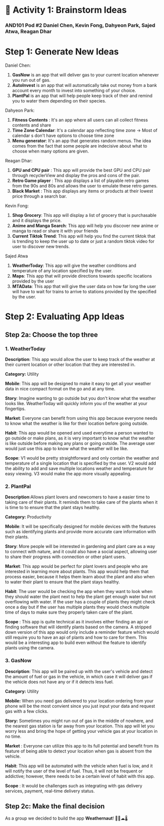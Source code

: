 🧠 Activity 1: Brainstorm Ideas
=
### AND101 Pod #2 Daniel Chen, Kevin Fong, Dahyeon Park, Sajed Atwa, Reagan Dhar

Step 1: Generate New Ideas
=

Daniel Chen:
1. **GasNow** is an app that will deliver gas to your current location whenever you run out of gas.
2. **AutoInvest** is an app that will automatically take out money from a bank account every month to invest into something of your choice.
3. **PlantPal** is an app that will help people keep track of their and remind you to water them depending on their species.

Dahyeon Park:
1. **Fitness Contents** : It's an app where all users can all collect fitness contents and share
3. **Time Zone Calendar**: It's a calendar app reflecting time zone -> Most of calendar s don't have options to choose time zone
4. **Menu generator**: It's an app that generates random menus. The idea comes from the fact that some people are indecisive about what to choose when many options are given.

Reagan Dhar:
1. **GPU and CPU pair** : This app will provide the best GPU and CPU pair through recyclerView and display the pros and cons of the pair.
2. **Retro Game player** : This app displays a list of playable retro games from the 90s and 80s and allows the user to emulate these retro games.
3. **Black Market** : This app displays any items or products at their lowest price through a search bar.

Kevin Fong:
1. **Shop Grocery**: This app will display a list of grocery that is purchasable and it displays the price.
2. **Anime and Manga Search**: This app will help you discover new anime or manga to read or share it with your friends
3. **Current Tiktok Trend**: This app will help you find the current tiktok that is trending to keep the user up to date or just a random tiktok video for user to discover new trends.

Sajed Atwa
1. **WeatherToday**: This app will give the weather conditions and temperature of any location specified by the user.
2. **Maps**: This app that will provide directions towards specific locations provided by the user
3. **MTAData**: This app that will give the user data on how far long the user will have to wait for trains to arrive to stations provided by the specified by the user.



Step 2: Evaluating App Ideas
=
## Step 2a: Choose the top three
### 1.  WeatherToday

**Description**: This app would allow the user to keep track of the weather at their current location or other location that they are interested in.

**Category:** Utility

**Mobile**: This app will be designed to make it easy to get all your weather data in nice compact format on the go and at any time.

**Story**: Imagine wanting to go outside but you don't know what the weather looks like. WeatherToday will quickly inform you of the weather at your fingertips.

**Market**: Everyone can benefit from using this app because everyone needs to know what the weather is like for their location before going outside.

**Habit**: This app would be opened and used everytime a person wanted to go outside or make plans, as it is very important to know what the weather is like outside before making any plans or going outside. The average user would just use this app to know what the weather will be like.

**Scope**: V1 would be pretty straightforward and only contain the weather and temperature of a single location that is specified by the user. V2 would add the ability to add and save multiple locations weather and temperature for easy viewing. V3 would make the app more visually appealing.


### 2.  PlantPal

**Description**:Allows plant lovers and newcomers to have a easier time to taking care of their plants. It reminds them to take care of the plants when it is time to to ensure that the plant stays healthy.

**Category:** Productivity 

**Mobile**: It will be specifically designed for mobile devices with the features such as identifying plants and provide more accurate care information with their plants.

**Story**: More people will be interested in gardening and plant care as a way to connect with nature, and it could also have a social aspect, allowing user to share their progress with connection or other plant users.

**Market**: This app would be perfect for plant lovers and people who are interested in learning more about plants. This app would help them that process easier, because it helps them learn about the plant and also when to water their plant to ensure that the plant stays healthy.

**Habit**: The user would be checking the app when they want to look when they should water the plant next to help the plant get enough water but not overflowing with water. If the user has a couple of plants they might check once a day but if the user has multiple plants they would check multiple time of days to make sure they properly taken care of the plant.

**Scope** : This app is quite technical as it involves either finding an api or finding software that will identify plants based on the camera. A stripped down version of this app would only include a reminder feature which would still require you to have an api of plants and how to care for them. This would be a interesting app to build even without the feature to identify plants using the camera.

### 3.  GasNow

**Description**: This app will be paired up with the user's vehicle and detect the amount of fuel or gas in the vehicle, in which case it will deliver gas if the vehicle does not have any or if it detects less fuel.

**Category:** Utility

**Mobile:** When you need gas delivered to your location ordering from your phone will be the most convient since you just input your data and request gas with a few clicks.

**Story:** Sometimes you might run out of gas in the middle of nowhere, and the nearest gas station is far away from your location. This app will let you worry less and bring the hope of getting your vehicle gas at your location in no time.

**Market** : Everyone can utilize this app to its full potential and benefit from its feature of being able to detect your location when gas is absent from the vehicle.

**Habit**: This app will be automated with the vehicle when fuel is low, and it will notify the user of the level of fuel. Thus, it will not be frequent or addictive; however, there needs to be a certain level of habit with this app.

**Scope** : It would be challenges such as integrating with gas delivery services, payment, real-time delivery status. 

## Step 2c: Make the final decision

As a group we decided to build the app **Weathernaut**! 👨‍🚀☁🌡
